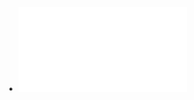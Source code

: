 - ![Python for Data Analysis, 2nd Edition - 2017.pdf](../assets/Python_for_Data_Analysis,_2nd_Edition_-_2017_1648366442152_0.pdf)